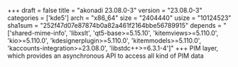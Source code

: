 +++
draft = false
title = "akonadi 23.08.0-3"
version = "23.08.0-3"
categories = ['kde5']
arch = "x86_64"
size = "2404440"
usize = "10124523"
sha1sum = "252f47d07e87874b0a82a461f2164bbe56789915"
depends = "['shared-mime-info', 'libxslt', 'qt5-base>=5.15.10', 'kitemviews>=5.110.0', 'kio>=5.110.0', 'kdesignerplugin>=5.110.0', 'kitemmodels>=5.110.0', 'kaccounts-integration>=23.08.0', 'libstdc++>=6.3.1-4']"
+++
PIM layer, which provides an asynchronous API to access all kind of PIM data